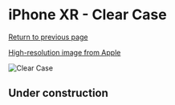 # iPhone XR  - Clear Case

[Return to previous page](/iphone_xr)

[High-resolution image from Apple](https://store.storeimages.cdn-apple.com/8756/as-images.apple.com/is/MRW62?wid=4500&hei=4500&fmt=png)

<div style="width: 512px"><img src="/almost_uncompressed/MRW62.webp" alt="Clear Case"></div>

## Under construction
